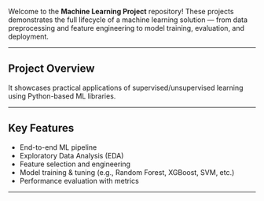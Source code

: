 Welcome to the **Machine Learning Project** repository! These projects demonstrates the full lifecycle of a machine learning solution — from data preprocessing and feature engineering to model training, evaluation, and deployment.

---

## Project Overview

It showcases practical applications of supervised/unsupervised learning using Python-based ML libraries.

---

## Key Features

- End-to-end ML pipeline
- Exploratory Data Analysis (EDA)
- Feature selection and engineering
- Model training & tuning (e.g., Random Forest, XGBoost, SVM, etc.)
- Performance evaluation with metrics


---

